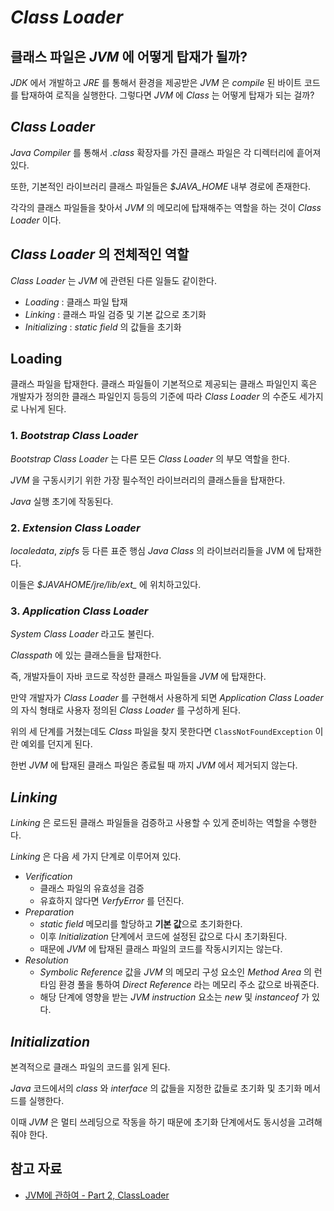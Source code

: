 # *Class Loader*

## 클래스 파일은 *JVM* 에 어떻게 탑재가 될까?

*JDK* 에서 개발하고 *JRE* 를 통해서 환경을 제공받은 *JVM* 은 *compile* 된 바이트 코드를 탑재하여 로직을 실행한다. 그렇다면 *JVM* 에 *Class* 는 어떻게 탑재가 되는 걸까?

## *Class Loader*

*Java Compiler* 를 통해서 *.class* 확장자를 가진 클래스 파일은 각 디렉터리에 흩어져 있다. 

또한, 기본적인 라이브러리 클래스 파일들은 *$JAVA_HOME* 내부 경로에 존재한다. 

각각의 클래스 파일들을 찾아서 *JVM* 의 메모리에 탑재해주는 역할을 하는 것이 *Class Loader* 이다.

## *Class Loader* 의 전체적인 역할

*Class Loader* 는 *JVM* 에 관련된 다른 일들도 같이한다.

- *Loading* : 클래스 파일 탑재
- *Linking* : 클래스 파일 검증 및 기본 값으로 초기화
- *Initializing* : *static field* 의 값들을 초기화

## Loading

클래스 파일을 탑재한다. 클래스 파일들이 기본적으로 제공되는 클래스 파일인지 혹은 개발자가 정의한 클래스 파일인지 등등의 기준에 따라 *Class Loader* 의 수준도 세가지로 나뉘게 된다.

### 1. *Bootstrap Class Loader*

*Bootstrap Class Loader* 는 다른 모든 *Class Loader* 의 부모 역할을 한다. 

*JVM* 을 구동시키기 위한 가장 필수적인 라이브러리의 클래스들을 탑재한다. 

*Java* 실행 초기에 작동된다.

### 2. *Extension Class Loader*

*localedata*, *zipfs* 등 다른 표준 행심 *Java Class* 의 라이브러리들을 JVM 에 탑재한다.

이들은 *$JAVAHOME/jre/lib/ext_* 에 위치하고있다.

### 3. *Application Class Loader*

*System Class Loader* 라고도 불린다.

*Classpath* 에 있는 클래스들을 탑재한다.

즉, 개발자들이 자바 코드로 작성한 클래스 파일들을 *JVM* 에 탑재한다.

만약 개발자가 *Class Loader* 를 구현해서 사용하게 되면 *Application Class Loader* 의 자식 형태로 사용자 정의된 *Class Loader* 를 구성하게 된다.

위의 세 단계를 거쳤는데도 *Class* 파일을 찾지 못한다면 `ClassNotFoundException` 이란 예외를 던지게 된다.

한번 *JVM* 에 탑재된 클래스 파일은 종료될 때 까지 *JVM* 에서 제거되지 않는다.

## *Linking*

*Linking* 은 로드된 클래스 파일들을 검증하고 사용할 수 있게 준비하는 역할을 수행한다.

*Linking* 은 다음 세 가지 단계로 이루어져 있다.

- *Verification*
    - 클래스 파일의 유효성을 검증
    - 유효하지 않다면 *VerfyError* 를 던진다.
- *Preparation*
    - *static field* 메모리를 할당하고 **기본 값**으로 초기화한다.
    - 이후 *Initialization* 단계에서 코드에 설정된 값으로 다시 초기화된다.
    - 때문에 *JVM* 에 탑재된 클래스 파일의 코드를 작동시키지는 않는다.
- *Resolution*
    - *Symbolic Reference* 값을 *JVM* 의 메모리 구성 요소인 *Method Area* 의 런타임 환경 풀을 통하여 *Direct Reference* 라는 메모리 주소 값으로 바꿔준다.
    - 해당 단계에 영향을 받는 *JVM instruction* 요소는 *new* 및 *instanceof* 가 있다.

## *Initialization*

본격적으로 클래스 파일의 코드를 읽게 된다.

*Java* 코드에서의 *class* 와 *interface* 의 값들을 지정한 값들로 초기화 및 초기화 메서드를 실행한다.

이때 *JVM* 은 멀티 쓰레딩으로 작동을 하기 때문에 초기화 단계에서도 동시성을 고려해줘야 한다.

## 참고 자료
- [JVM에 관하여 - Part 2, ClassLoader](https://tecoble.techcourse.co.kr/post/2021-07-15-jvm-classloader/)